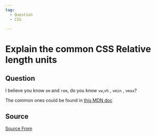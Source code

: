 ```yaml
---
tag:
  - Question
  - CSS

---
```

  
# Explain the common CSS Relative length units

## Question
I believe you know `em` and `rem`, do you know `vw`,`vh` , `vmin` , `vmax`?

The common ones could be found in [this MDN doc](https://developer.mozilla.org/en-US/docs/Learn/CSS/Building_blocks/Values_and_units)




##  Source
[Source From](https://bigfrontend.dev/question/Explain-the-common-CSS-Relative-length-units)

  